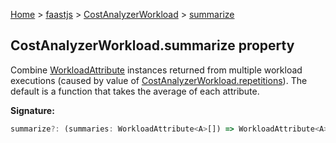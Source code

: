 [Home](./index) &gt; [faastjs](./faastjs.md) &gt; [CostAnalyzerWorkload](./faastjs.costanalyzerworkload.md) &gt; [summarize](./faastjs.costanalyzerworkload.summarize.md)

## CostAnalyzerWorkload.summarize property

Combine [WorkloadAttribute](./faastjs.workloadattribute.md) instances returned from multiple workload executions (caused by value of [CostAnalyzerWorkload.repetitions](./faastjs.costanalyzerworkload.repetitions.md)<!-- -->). The default is a function that takes the average of each attribute.

<b>Signature:</b>

```typescript
summarize?: (summaries: WorkloadAttribute<A>[]) => WorkloadAttribute<A>;
```
